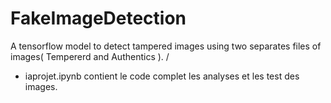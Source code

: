 # FakeImageDetection
A tensorflow model to detect tampered images using two separates files of images( Tempererd and Authentics ). /

* iaprojet.ipynb contient le code complet les analyses et les test des images.
